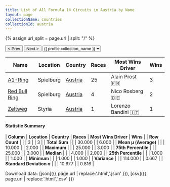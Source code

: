 ```yaml
---
title: List of All Formula 1® Circuits in Austria by Name
layout: page
collectionName: countries
collectionId: austria
---
```


{% assign url_split = page.url | split: "/" %}
<div id="collection-navigation">
<button onclick="selector.options[selector.selectedIndex-1].value && (window.location = selector.options[selector.selectedIndex-1].value);">&lt; Prev</button>
<button onclick="selector.options[selector.selectedIndex+1].value && (window.location = selector.options[selector.selectedIndex+1].value);">Next &gt;</button>
<select id="selector" onchange="this.options[this.selectedIndex].value && (window.location = this.options[this.selectedIndex].value);">
  {% for collectionId in site.data[page.collectionName].refs %}
    {% if collectionId == page.collectionId %}
      {% assign selected = "selected" %}
    {% else %}
      {% assign selected = "" %}
    {% endif %}
    {% assign profile = site.data[page.collectionName][collectionId].profile %}
    <option value="/f1/{{ page.collectionName }}/{{ collectionId }}/{{ url_split[4] }}" {{ selected }}>{{ profile.collection_name }}</option>
  {% endfor %}
</select>
</div>

| Name | Location | Country | Races | Most Wins Driver | Wins |
|--|--|--|--|--|--|
| [A1-Ring](/f1/circuits/osterreichring) | Spielburg | [Austria](/f1/countries/austria) | 25 | Alain Prost 🇫🇷 | 3 |
| [Red Bull Ring](/f1/circuits/red_bull_ring) | Spielburg | [Austria](/f1/countries/austria) | 4 | Nico Rosberg 🇩🇪 | 2 |
| [Zeltweg](/f1/circuits/zeltweg) | Styria | [Austria](/f1/countries/austria) | 1 | Lorenzo Bandini 🇮🇹 | 1 |

#### Statistic Summary

| **Column** | **Location** | **Country** | **Races** | **Most Wins Driver** | **Wins** |
| **Row Count** |  |  | 3 |  | 3 |
| **Total Sum** |  |  | 30.000 |  | 6.000 |
| **Mean μ (Average)** |  |  | 10.000 |  | 2.000 |
| **Maximum** |  |  | 25.000 |  | 3.000 |
| **75th Percentile** |  |  | 25.000 |  | 3.000 |
| **Median** |  |  | 4.000 |  | 2.000 |
| **25th Percentile** |  |  | 1.000 |  | 1.000 |
| **Minimum** |  |  | 1.000 |  | 1.000 |
| **Variance** |  |  | 114.000 |  | 0.667 |
| **Standard Deviation σ** |  |  | 10.677 |  | 0.816 |

Download data: [json]({{ page.url | replace:'.html','.json' }}), [csv]({{ page.url | replace:'.html','.csv' }})
